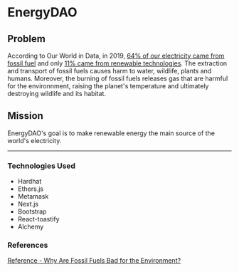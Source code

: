 # EnergyDAO
## Problem
According to Our World in Data, in 2019, [64% of our electricity came from fossil fuel](https://ourworldindata.org/fossil-fuels) and only [11% came from renewable technologies](https://ourworldindata.org/renewable-energy). The extraction and transport of fossil fuels causes harm to water, wildlife, plants and humans. Moreover, the burning of fossil fuels releases gas that are harmful for the environnment, raising the planet's temperature and ultimately destroying wildlife and its habitat.  

## Mission
EnergyDAO's goal is to make renewable energy the main source of the world's electricity.
<!-- HOW  -->
  <!--network of IOT  -->
  <!--infrastructure to replace the old & provide for those who hadn't  -->

---

### Technologies Used
- Hardhat
- Ethers.js
- Metamask
- Next.js
- Bootstrap
- React-toastify
- Alchemy
<!-- - Solhint
- Solidity-coverage -->

### References
[Reference - Why Are Fossil Fuels Bad for the Environment?](https://www.reference.com/science/fossil-fuels-bad-environment-ed81a473564fab02)